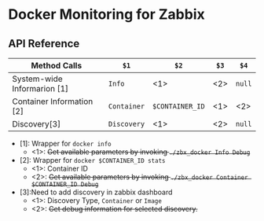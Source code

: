 # Docker Monitoring for Zabbix

## API Reference

|Method Calls|`$1`|`$2`|`$3`|`$4`|
|---|---|---|---|---|
|System-wide Informarion [1]|`Info`|<1>|<2>|`null`|
|Container Information [2]|`Container`|`$CONTAINER_ID`|<1>|<2>|
|Discovery[3]|`Discovery`|<1>|<2>|`null`|

- [1]: Wrapper for `docker info`
  - <1>: ~~Get available parameters by invoking `./zbx_docker Info Debug`~~
- [2]: Wrapper for `docker $CONTAINER_ID stats`
  - <1>: Container ID
  - <2>: ~~Get available parameters by invoking `./zbx_docker Container $CONTAINER_ID Debug`~~
- [3]:Need to add discovery in zabbix dashboard
  - <1>: Discovery Type, `Container` or `Image`
  - <2>: ~~Get debug information for selected discovery.~~
